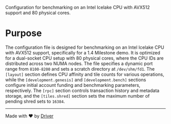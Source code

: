 <!--------------------------------------------------------------------------------->
<!-- IMPORTANT: This file is auto-generated by Driver (https://driver.ai). -------->
<!-- Manual edits may be overwritten on future commits. --------------------------->
<!--------------------------------------------------------------------------------->

Configuration for benchmarking on an Intel Icelake CPU with AVX512 support and 80 physical cores.

# Purpose
The configuration file is designed for benchmarking on an Intel Icelake CPU with AVX512 support, specifically for a 1.4 Milestone demo. It is optimized for a dual-socket CPU setup with 80 physical cores, where the CPU IDs are distributed across two NUMA nodes. The file specifies a dynamic port range from `8100-8200` and sets a scratch directory at `/dev/shm/fd1`. The `[layout]` section defines CPU affinity and tile counts for various operations, while the `[development.genesis]` and `[development.bench]` sections configure initial account funding and benchmarking parameters, respectively. The `[rpc]` section controls transaction history and metadata storage, and the `[tiles.shred]` section sets the maximum number of pending shred sets to `16384`.

---
Made with ❤️ by [Driver](https://www.driver.ai/)